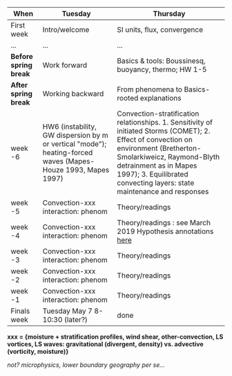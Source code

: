 | When | Tuesday  | Thursday  |
|---|------------- | ------------- |
| First week| Intro/welcome | SI units, flux, convergence  |
| ...| ... | ...  |
| **Before spring break** | Work forward | Basics & tools: Boussinesq, buoyancy, thermo; HW 1-5  |
| **After spring break** | Working backward | From phenomena to Basics-rooted explanations |
| week -6 | HW6 (instability, GW dispersion by m or vertical "mode"); heating-forced waves (Mapes-Houze 1993, Mapes 1997) | Convection-stratification relationships. 1. Sensitivity of initiated Storms (COMET); 2. Effect of convection on environment (Bretherton-Smolarkiweicz, Raymond-Blyth detrainment as in Mapes 1997); 3. Equilibrated convecting layers: state maintenance and responses | 
| week -5 | Convection-xxx interaction: phenom | Theory/readings | 
| week -4 | Convection-xxx interaction: phenom | Theory/readings : see March 2019 Hypothesis annotations [here](https://hypothes.is/users/brianmapes) | 
| week -3 | Convection-xxx interaction: phenom | Theory/readings | 
| week -2 | Convection-xxx interaction: phenom | Theory/readings | 
| week -1 | Convection-xxx interaction: phenom | Theory/readings | 
| Finals week| Tuesday May 7 8-10:30 (later?) |done|

**xxx = {moisture + stratification profiles, wind shear, other-convection, LS vortices, LS waves: gravitational (divergent, density) vs. advective (vorticity, moisture)}**

*not? microphysics, lower boundary geography per se...*
